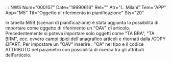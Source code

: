  :  : NWS Num="000107" Date="19990616" Rel="" Atr="L. Milani" Tem="APP" App="M5" Tit="Oggetto di riferimento in pianificazione" Sts="20"

In tabella M5B (scenari di pianificazione) è stata aggiunta la possibilità di importare come oggetto di riferimento un "OAV" di articolo.
Precedentemente si poteva importare solo oggetti come "TA BRA", "TA BRM", ecc. ovvero campi tipici
dell'anagrafico articoli e ritornati dalla /COPY £IFART.
Per impostare un "OAV" inserire :  "OA" nel tipo e il codice ATTRIBUTO nel parametro con possibilità
di ricerca tra gli attributi dell'articolo.

